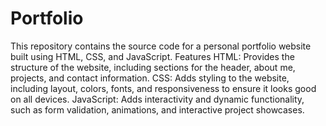 # Portfolio
 This repository contains the source code for a personal portfolio website built using HTML, CSS, and JavaScript.  Features HTML: Provides the structure of the website, including sections for the header, about me, projects, and contact information. CSS: Adds styling to the website, including layout, colors, fonts, and responsiveness to ensure it looks good on all devices. JavaScript: Adds interactivity and dynamic functionality, such as form validation, animations, and interactive project showcases.

